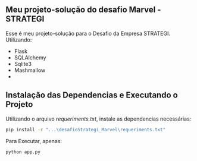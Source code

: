 ## Meu projeto-solução do desafio Marvel - STRATEGI

Esse é meu projeto-solução para o Desafio da Empresa STRATEGI. Utilizando: 
- Flask 
- SQLAlchemy
- Sqlite3 
- Mashmallow
- [API Marvel]: (https://developer.marvel.com/)

## Instalação das Dependencias e Executando o Projeto

Utilizando o arquivo *requeriments.txt*, instale as dependencias necessárias:

```sh
pip install -r "...\desafioStrategi_Marvel\requeriments.txt"
```

Para Executar, apenas:

```sh
python app.py
```







